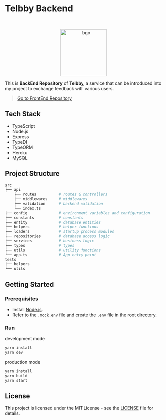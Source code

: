 # Telbby Backend

<br />
<p align="center">
  <img src="https://user-images.githubusercontent.com/22045163/141472494-00de9d64-1f05-4b1c-bb29-3f688368136c.png" alt="logo" width="150px" />
</p>

This is **BackEnd Repository** of **Telbby**, a service that can be introduced into my project to exchange feedback with various users.

> [Go to FrontEnd Repository](https://github.com/telbby/telbby-frontend)

## Tech Stack

- TypeScript
- Node.js
- Express
- TypeDI
- TypeORM
- Heroku
- MySQL

## Project Structure

```bash
src
├── api
    ├── routes          # routes & controllers
    ├── middlewares     # middlewares
    ├── validation      # backend validation
    └── index.ts
├── config              # environment variables and configuration
├── constants           # constants
├── entity              # database entities
├── helpers             # helper functions
├── loaders             # startup process modules
├── repositories        # database access logic
├── services            # business logic
├── types               # types
├── utils               # utility functions
└── app.ts              # App entry point
tests
├── helpers
└── utils
```

## Getting Started

### Prerequisites

- Install [Node.js](https://nodejs.org/).
- Refer to the `.mock.env` file and create the `.env` file in the root directory. 

### Run

development mode

```bash
yarn install
yarn dev
```

production mode

```bash
yarn install
yarn build
yarn start
```

## License

This project is licensed under the MIT License - see the [LICENSE](./LICENSE) file for details.

